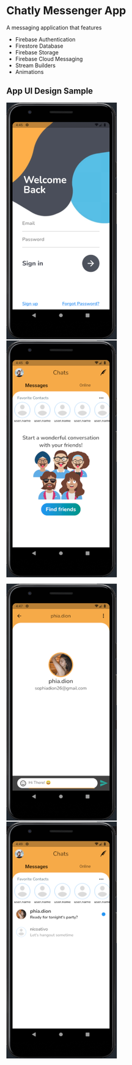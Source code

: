 # Chatly Messenger App
A messaging application that features

* Firebase Authentication
* Firestore Database
* Firebase Storage
* Firebase Cloud Messaging
* Stream Builders
* Animations


## App UI Design Sample

![alt text](https://github.com/kingcong11/FlutterApp6-Chatly/blob/master/samples/1.png?raw=true)
![alt text](https://github.com/kingcong11/FlutterApp6-Chatly/blob/master/samples/2.png?raw=true)

![alt text](https://github.com/kingcong11/FlutterApp6-Chatly/blob/master/samples/3.png?raw=true)
![alt text](https://github.com/kingcong11/FlutterApp6-Chatly/blob/master/samples/4.png?raw=true)

